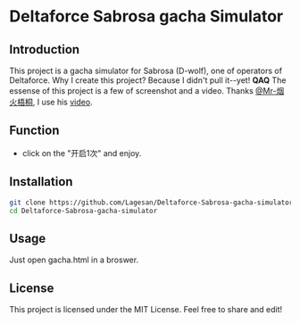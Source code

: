 # Deltaforce Sabrosa gacha Simulator

## Introduction

This project is a gacha simulator for Sabrosa (D-wolf), one of operators of Deltaforce. Why I create this project? Because I didn't pull it--yet! **QAQ**
The essense of this project is a few of screenshot and a video. 
Thanks [@Mr-烟火梧桐](https://space.bilibili.com/407531456), I use his [video](https://www.bilibili.com/video/BV1T8wpezEYG).

## Function

- click on the "开启1次" and enjoy.

## Installation

```bash
git clone https://github.com/Lagesan/Deltaforce-Sabrosa-gacha-simulator.git
cd Deltaforce-Sabrosa-gacha-simulator
```

## Usage

Just open gacha.html in a broswer.


## License

This project is licensed under the MIT License. Feel free to share and edit!